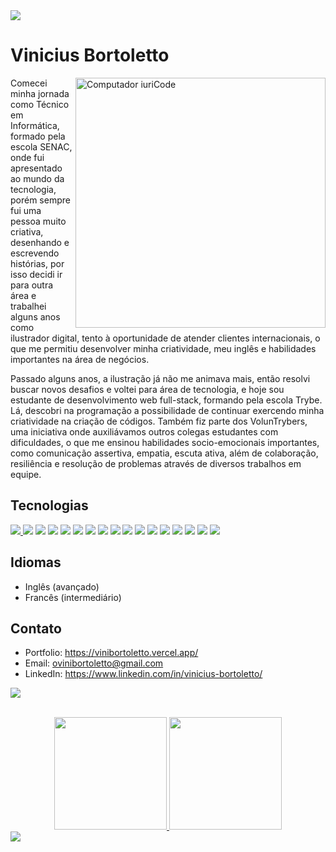 <img src='https://i.imgur.com/5NO0MoV.png'>

# Vinicius Bortoletto
<div>
  <img src="https://i.imgur.com/GsVJUjX.png" width='400px' align='right' alt="Computador iuriCode">
</div>

<p align='left'>
Comecei minha jornada como Técnico em Informática, formado pela escola SENAC, onde fui apresentado ao mundo da tecnologia, porém sempre fui uma pessoa muito criativa, desenhando e escrevendo histórias, por isso decidi ir para outra área e trabalhei alguns anos como ilustrador digital, tento à oportunidade de atender clientes internacionais, o que me permitiu desenvolver minha criatividade, meu inglês e habilidades importantes na área de negócios.

Passado alguns anos, a ilustração já não me animava mais, então resolvi buscar novos desafios e voltei para área de tecnologia, e hoje sou estudante de desenvolvimento web full-stack, formando pela escola Trybe. Lá, descobri na programação a possibilidade de continuar exercendo minha criatividade na criação de códigos. Também fiz parte dos VolunTrybers, uma iniciativa onde auxiliávamos outros colegas estudantes com dificuldades, o que me ensinou habilidades socio-emocionais importantes, como comunicação assertiva, empatia, escuta ativa, além de colaboração, resiliência e resolução de problemas através de diversos trabalhos em equipe.
</p>

## Tecnologias

<!-- ## Tecnologias que estudo atualmente:  -->
<!-- - TypeScript
- Node.js
- APIs RESTful
- SOLID
- POO -->

<p align='left'>
  <a href="https://www.linkedin.com/in/vinicius-bortoletto/">
    <img src="https://img.shields.io/badge/LinkedIn-0b6b81?style=for-the-badge&logo=linkedin&logoColor=white" />
  </a>

  <img src="https://img.shields.io/badge/Node.js-0b6b81?style=for-the-badge&logo=node.js&logoColor=white" />
  <img src="https://img.shields.io/badge/JavaScript-0b6b81?style=for-the-badge&logo=javascript&logoColor=white" />
  <img src="https://img.shields.io/badge/TypeScript-0b6b81?style=for-the-badge&logo=typescript&logoColor=white" />
  <img src="https://img.shields.io/badge/HTML5-0b6b81?style=for-the-badge&logo=html5&logoColor=white" />
  <img src="https://img.shields.io/badge/CSS3-0b6b81?style=for-the-badge&logo=css3&logoColor=white" />
  <img src="https://img.shields.io/badge/Sass-0b6b81?style=for-the-badge&logo=sass&logoColor=white" />
  <img src="https://img.shields.io/badge/Express.js-0b6b81?style=for-the-badge" />
  <img src="https://img.shields.io/badge/React-0b6b81?style=for-the-badge&logo=react&logoColor=white" />
<img src="https://img.shields.io/badge/Tailwind_CSS-0b6b81?style=for-the-badge&logo=tailwind-css&logoColor=white" />
  <img src="https://img.shields.io/badge/styled--components-0b6b81?style=for-the-badge&logo=styled-components&logoColor=white" />
  <img src="https://img.shields.io/badge/Redux-0b6b81?style=for-the-badge&logo=redux&logoColor=white" />
  <img src="https://img.shields.io/badge/React_Router-0b6b81?style=for-the-badge&logo=react-router&logoColor=white" />
  <img src="https://img.shields.io/badge/MySQL-0b6b81?style=for-the-badge&logo=mysql&logoColor=white" />
  <img src="https://img.shields.io/badge/Docker-0b6b81?style=for-the-badge&logo=docker&logoColor=white" />
  <img src="https://img.shields.io/badge/Git-0b6b81?style=for-the-badge&logo=git&logoColor=white" />
  <img src="https://img.shields.io/badge/Linux-0b6b81?style=for-the-badge&logo=linux&logoColor=white" /> 
</p>
  
<!-- ## Tecnlogias que domino
- JavaScript
- React.js
- Redux
- CSS
- MySQL
- Sequelize
- Docker -->

## Idiomas
- Inglês (avançado)
- Francês (intermediário)

## Contato
- Portfolio: https://vinibortoletto.vercel.app/
- Email: ovinibortoletto@gmail.com
- LinkedIn: https://www.linkedin.com/in/vinicius-bortoletto/

![](https://komarev.com/ghpvc/?username=vinibortoletto-github-username&color=blue)

<br>

<div align="center">
  <a href="https://github.com/vinibortoletto">
  <img height="180em" src="https://github-readme-stats.vercel.app/api?username=vinibortoletto&show_icons=true&hide_border=true&text_color=0b6b81&title_color=009DBE&bg_color=0D1017&icon_color=009DBE&include_all_commits=true&count_private=true"/>
  <img height="180em" src="https://github-readme-stats.vercel.app/api/top-langs/?username=vinibortoletto&layout=compact&langs_count=7&hide_border=true&text_color=0b6b81&title_color=009DBE&bg_color=0D1017&icon_color=009DBE"/>
</div>
 
<img src='https://i.imgur.com/T8WMiK7.png' >
